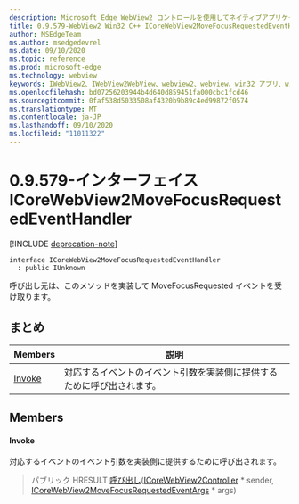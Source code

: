 ```yaml
---
description: Microsoft Edge WebView2 コントロールを使用してネイティブアプリケーションに web 技術 (HTML、CSS、JavaScript) を埋め込む
title: 0.9.579-WebView2 Win32 C++ ICoreWebView2MoveFocusRequestedEventHandler
author: MSEdgeTeam
ms.author: msedgedevrel
ms.date: 09/10/2020
ms.topic: reference
ms.prod: microsoft-edge
ms.technology: webview
keywords: IWebView2、IWebView2WebView、webview2、webview、win32 アプリ、win32、edge、ICoreWebView2、ICoreWebView2Controller、browser control、edge html、ICoreWebView2MoveFocusRequestedEventHandler
ms.openlocfilehash: bd07256203944b4d640d859451fa000cbc1fcd46
ms.sourcegitcommit: 0faf538d5033508af4320b9b89c4ed99872f0574
ms.translationtype: MT
ms.contentlocale: ja-JP
ms.lasthandoff: 09/10/2020
ms.locfileid: "11011322"
---
```

# 0.9.579-インターフェイス ICoreWebView2MoveFocusRequestedEventHandler 

[!INCLUDE [deprecation-note](../../includes/deprecation-note.md)]

```
interface ICoreWebView2MoveFocusRequestedEventHandler
  : public IUnknown
```

呼び出し元は、このメソッドを実装して MoveFocusRequested イベントを受け取ります。

## まとめ

 Members                        | 説明
--------------------------------|---------------------------------------------
[Invoke](#invoke) | 対応するイベントのイベント引数を実装側に提供するために呼び出されます。

## Members

#### Invoke 

対応するイベントのイベント引数を実装側に提供するために呼び出されます。

> パブリック HRESULT [呼び出し](#invoke)([ICoreWebView2Controller](icorewebview2controller.md) * sender, [ICoreWebView2MoveFocusRequestedEventArgs](icorewebview2movefocusrequestedeventargs.md) * args)

